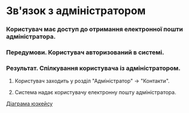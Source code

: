 # Зв'язок з адміністратором

### Користувач має доступ до отримання електронної пошти адміністратора.

### Передумови. Користувач авторизований в системі.

### Результат. Спілкування користувача із адміністратором.

1. Користувач заходить у розділ "Адміністратор" -> "Контакти".

2. Система надає користувачу електронну пошту адміністратора.

[Діаграма юзкейсу](https://github.com/KPI-IP94-Database/Team2/tree/master/Doc/UMLdiagrams/scenarios/user/Diagrams/UC3-Contact.md)
